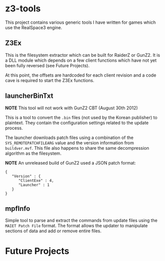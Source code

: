 ﻿z3-tools
========

This project contains various generic tools I have written for games which use the RealSpace3 engine.


## Z3Ex

This is the filesystem extractor which can be built for RaiderZ or GunZ2. It is a DLL module which depends on a few client functions which have not yet been fully reversed (see Future Projects).

At this point, the offsets are hardcoded for each client revision and a code cave is required to start the Z3Ex functions.


## launcherBinTxt

**NOTE** This tool will not work with GunZ2 CBT (August 30th 2012)


This is a tool to convert the `.bin` files (not used by the Korean publisher) to plaintext. They contain the configuration settings related to the update process.

The launcher downloads patch files using a combination of the `SYS_REMOTEPATCHFILEARG` value and the version information from `buildver.mvf`. This file also happens to share the same decompression algorithm as the filesystem.


**NOTE** An unreleased build of GunZ2 used a JSON patch format:

    {
       "Version" : {
          "ClientExe" : 4,
          "Launcher" : 1
       }
    }


## mpfInfo

Simple tool to parse and extract the commands from update files using the `MAIET Patch File` format. The format allows the updater to manipulate sections of data and add or remove entire files.


Future Projects
===============


